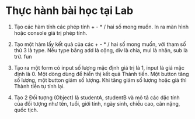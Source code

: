 # Thực hành bài học tại Lab

1. Tạo các hàm tính các phép tính + - * / hai số mong muốn. In ra màn hình hoặc console giá trị phép tính.


2. Tạo một hàm lấy kết quả của các + - * / hai số mong muốn, với tham số thứ 3 là type. Nếu type bằng add là cộng, div là chia, mul là nhân, sub là trừ.
fun

3. Tạo ra một form có input số lượng mặc định giá trị là 1, input là giá mặc định là 0.
Một dòng dùng để hiển thị kết quả Thành tiền.
Một button tăng số lượng, một button giảm số lượng. Khi tăng giảm số lượng hoặc giá thì Thành tiền tự tính lại.



4. Tạo 2 Đối tượng (Object) là studentA, studentB và mô tả các đặc tính của đối tượng như tên, tuổi, giới tính, ngày sinh, chiều cao, cân nặng, quốc tịch.